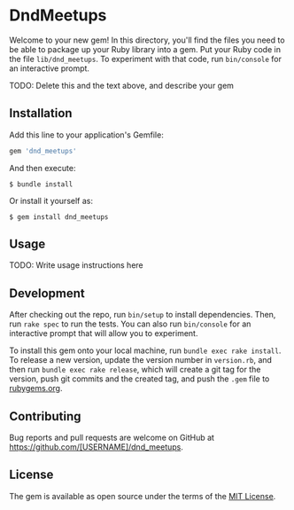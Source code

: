 # DndMeetups

Welcome to your new gem! In this directory, you'll find the files you need to be able to package up your Ruby library into a gem. Put your Ruby code in the file `lib/dnd_meetups`. To experiment with that code, run `bin/console` for an interactive prompt.

TODO: Delete this and the text above, and describe your gem

## Installation

Add this line to your application's Gemfile:

```ruby
gem 'dnd_meetups'
```

And then execute:

    $ bundle install

Or install it yourself as:

    $ gem install dnd_meetups

## Usage

TODO: Write usage instructions here

## Development

After checking out the repo, run `bin/setup` to install dependencies. Then, run `rake spec` to run the tests. You can also run `bin/console` for an interactive prompt that will allow you to experiment.

To install this gem onto your local machine, run `bundle exec rake install`. To release a new version, update the version number in `version.rb`, and then run `bundle exec rake release`, which will create a git tag for the version, push git commits and the created tag, and push the `.gem` file to [rubygems.org](https://rubygems.org).

## Contributing

Bug reports and pull requests are welcome on GitHub at https://github.com/[USERNAME]/dnd_meetups.

## License

The gem is available as open source under the terms of the [MIT License](https://opensource.org/licenses/MIT).
